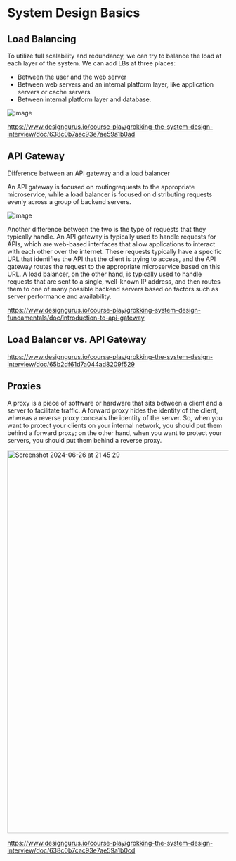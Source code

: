# System Design Basics

## Load Balancing

To utilize full scalability and redundancy, we can try to balance the load at each layer of the system. We can add LBs at three places:
* Between the user and the web server
* Between web servers and an internal platform layer, like application servers or cache servers
* Between internal platform layer and database.

![image](https://github.com/lz2510/Tech/assets/1209204/faa22719-e6c1-4581-8ddc-a5c31b59af09)

https://www.designgurus.io/course-play/grokking-the-system-design-interview/doc/638c0b7aac93e7ae59a1b0ad

## API Gateway

Difference between an API gateway and a load balancer

An API gateway is focused on routingrequests to the appropriate microservice, while a load balancer is focused on distributing requests evenly across a group of backend servers.

![image](https://github.com/lz2510/Tech/assets/1209204/b63bd7a5-82d7-4964-b72e-0aff0bbd67b9)

Another difference between the two is the type of requests that they typically handle. An API gateway is typically used to handle requests for APIs, which are web-based interfaces that allow applications to interact with each other over the internet. These requests typically have a specific URL that identifies the API that the client is trying to access, and the API gateway routes the request to the appropriate microservice based on this URL. A load balancer, on the other hand, is typically used to handle requests that are sent to a single, well-known IP address, and then routes them to one of many possible backend servers based on factors such as server performance and availability.

https://www.designgurus.io/course-play/grokking-system-design-fundamentals/doc/introduction-to-api-gateway

## Load Balancer vs. API Gateway

https://www.designgurus.io/course-play/grokking-the-system-design-interview/doc/65b2df61d7a044ad8209f529

## Proxies

A proxy is a piece of software or hardware that sits between a client and a server to facilitate traffic. A forward proxy hides the identity of the client, whereas a reverse proxy conceals the identity of the server. So, when you want to protect your clients on your internal network, you should put them behind a forward proxy; on the other hand, when you want to protect your servers, you should put them behind a reverse proxy.

<img width="870" alt="Screenshot 2024-06-26 at 21 45 29" src="https://github.com/lz2510/Tech/assets/1209204/aa80574c-f64e-4357-a634-a0bae7bb2d71">

https://www.designgurus.io/course-play/grokking-the-system-design-interview/doc/638c0b7cac93e7ae59a1b0cd
